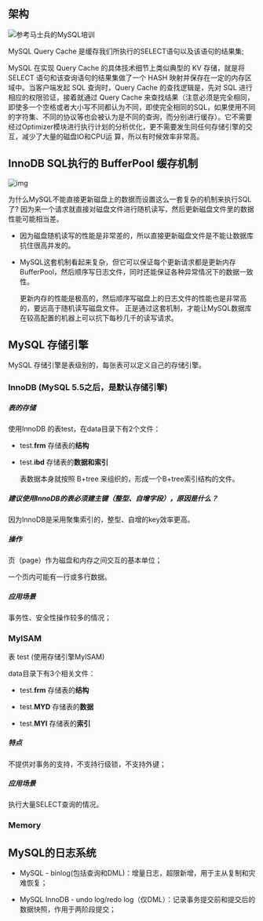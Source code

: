 ## 架构

![参考马士兵的MySQL培训](/Users/liuyuanyuan/github/CodeBetter/database/mysql/img/mysql_structure.png)

MySQL Query Cache 是缓存我们所执行的SELECT语句以及该语句的结果集;

MySQL 在实现 Query Cache 的具体技术细节上类似典型的 KV 存储，就是将 SELECT 语句和该查询语句的结果集做了一个 HASH 映射并保存在一定的内存区域中。当客户端发起 SQL 查询时，Query Cache 的查找逻辑是，先对 SQL 进行相应的权限验证，接着就通过 Query Cache 来查找结果（注意必须是完全相同，即使多一个空格或者大小写不同都认为不同，即使完全相同的SQL，如果使用不同的字符集、不同的协议等也会被认为是不同的查询，而分别进行缓存）。它不需要经过Optimizer模块进行执行计划的分析优化，更不需要发生同任何存储引擎的交互，减少了大量的磁盘IO和CPU运 算，所以有时候效率非常高。



## InnoDB SQL执行的 BufferPool 缓存机制

![img](/Users/liuyuanyuan/github/CodeBetter/database/mysql/img/mysql_innodb_sql_bufferpool.png)

为什么MySQL不能直接更新磁盘上的数据而设置这么一套复杂的机制来执行SQL了? 因为来一个请求就直接对磁盘文件进行随机读写，然后更新磁盘文件里的数据性能可能相当差。

- 因为磁盘随机读写的性能是非常差的，所以直接更新磁盘文件是不能让数据库抗住很高并发的。

- MySQL这套机制看起来复杂，但它可以保证每个更新请求都是更新内存BufferPool，然后顺序写日志文件，同时还能保证各种异常情况下的数据一致性。 

  更新内存的性能是极高的，然后顺序写磁盘上的日志文件的性能也是非常高的，要远高于随机读写磁盘文件。 正是通过这套机制，才能让MySQL数据库在较高配置的机器上可以抗下每秒几千的读写请求。





## MySQL 存储引擎

MySQL 存储引擎是表级别的，每张表可以定义自己的存储引擎。

### InnoDB (MySQL 5.5之后，是默认存储引擎)

##### 表的存储

使用InnoDB 的表test，在data目录下有2个文件：

- test.**frm**  存储表的**结构**

- test.**ibd**   存储表的**数据和索引**

  表数据本身就按照 B+tree 来组织的，形成一个B+tree索引结构的文件。

##### 建议使用InnoDB的表必须建主键（整型、自增字段），原因是什么？

因为InnoDB是采用聚集索引的，整型、自增的key效率更高。

##### 操作

页（page）作为磁盘和内存之间交互的基本单位；

一个页内可能有一行或多行数据。

##### 应用场景

事务性、安全性操作较多的情况；



### MyISAM

表 test  (使用存储引擎MyISAM)

data目录下有3个相关文件：

- test.**frm**    存储表的**结构**

- test.**MYD**  存储表的**数据**
- test.**MYI**    存储表的**索引**

##### 特点

不提供对事务的支持，不支持行级锁，不支持外键；

##### 应用场景

执行大量SELECT查询的情况。



### Memory



## MySQL的日志系统

- MySQL -  binlog(包括查询和DML)：增量日志，超限新增，用于主从复制和灾难恢复；

- MySQL InnoDB - undo log/redo log（仅DML）：记录事务提交前和提交后的数据快照，作用于两阶段提交；

